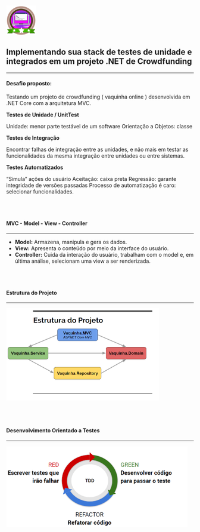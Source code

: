 <img src="img/ico.png" width="80"/>

<h2> Implementando sua stack de testes de unidade e integrados em um projeto .NET de Crowdfunding </h2>

<hr>

#### Desafio proposto:

Testando um projeto de crowdfunding ( vaquinha online ) desenvolvida em .NET Core com a arquitetura MVC.</br>



**Testes de Unidade / UnitTest**

Unidade: menor parte testável de um software
Orientação a Objetos: classe

**Testes de Integração**

Encontrar falhas de integração entre as unidades, e não mais em testar as funcionalidades da mesma integração entre unidades ou entre sistemas.

**Testes Automatizados**

“Simula” ações do usuário
Aceitação: caixa preta
Regressão: garante integridade de versões passadas
Processo de automatização é caro: selecionar
funcionalidades.

</br></br>

#### MVC - Model - View - Controller

------

- **Model:** Armazena, manipula e gera os dados.
- **View:** Apresenta o conteúdo por meio da interface do usuário.
- **Controller:** Cuida da interação do usuário, trabalham com o model e, em última análise, selecionam uma view a ser renderizada.




</br></br>
#### Estrutura do Projeto

------

<img src="img\Estrutura.png" style="zoom:50%;" />




</br></br>
#### Desenvolvimento Orientado a Testes

------

<img src="img\Desenvolvimento.png" style="zoom:60%;" />



